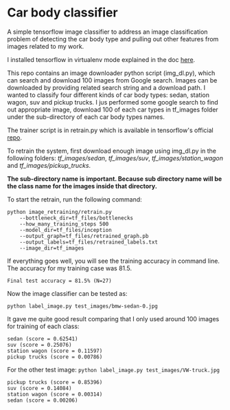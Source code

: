 # Car body classifier

A simple tensorflow image classifier to address an image classification problem of detecting the car body type and 
pulling out other features from images related to my work.

I installed tensorflow in virtualenv mode explained in the doc [here](https://www.tensorflow.org/install/install_mac).

This repo contains an image downloader python script (img_dl.py), which can search and download 100 images from Google 
search. Images can be downloaded by providing related search string and a download path. I wanted to classify four 
different kinds of car body types: sedan, station wagon, suv and pickup trucks. I jus performed some google search to 
find out appropriate image, download 100 of each car types in tf_images folder under the sub-directory of each car 
body types names. 

The trainer script is in retrain.py which is available in tensorflow's official [repo](https://github.com/tensorflow/tensorflow).

To retrain the system, first download enough image using img_dl.py in the following folders:
*tf_images/sedan*, *tf_images/suv*, *tf_images/station_wagon* and *tf_images/pickup_trucks*. 

**The sub-directory name is important. Because sub directory name will be the class name for the images inside that directory.**

To start the retrain, run the following command:

```
python image_retraining/retrain.py 
    --bottleneck_dir=tf_files/bottlenecks 
    --how_many_training_steps 500 
    --model_dir=tf_files/inception 
    --output_graph=tf_files/retrained_graph.pb 
    --output_labels=tf_files/retrained_labels.txt 
    --image_dir=tf_images
```

If everything goes well, you will see the training accuracy in command line. The accuracy for my training case was 81.5.

```
Final test accuracy = 81.5% (N=27)
```

Now the image classifier can be tested as:

```python label_image.py test_images/bmw-sedan-0.jpg```

It gave me quite good result comparing that I only used around 100 images for training of each class:

```
sedan (score = 0.62541)
suv (score = 0.25076)
station wagon (score = 0.11597)
pickup trucks (score = 0.00786)
```

For the other test image:
```python label_image.py test_images/VW-truck.jpg```

```
pickup trucks (score = 0.85396)
suv (score = 0.14084)
station wagon (score = 0.00314)
sedan (score = 0.00206)
```



